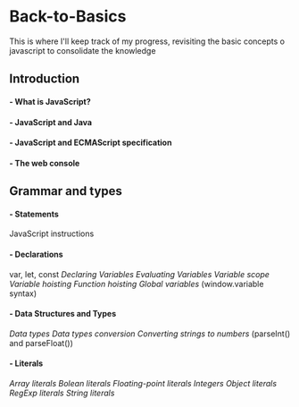 # Back-to-Basics
This is where I'll keep track of my progress, revisiting the basic concepts o javascript to consolidate the knowledge

## Introduction
#### - What is JavaScript?
#### - JavaScript and Java
#### - JavaScript and ECMAScript specification
#### - The web console

## Grammar and types
#### - Statements
JavaScript instructions
#### - Declarations
var, let, const
*Declaring Variables*
*Evaluating Variables*
*Variable scope*
*Variable hoisting*
*Function hoisting*
*Global variables* (window.variable syntax)
#### - Data Structures and Types
*Data types*
*Data types conversion*
*Converting strings to numbers* (parseInt() and parseFloat())
#### - Literals
*Array literals*
*Bolean literals*
*Floating-point literals*
*Integers*
*Object literals*
*RegExp literals*
*String literals*





